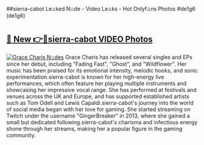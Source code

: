 ##sierra-cabot Le𝚊ked N𝚞de - Video Le𝚊ks - Hot Onlyf𝚊ns Photos #de1g6 (de1g6)

# <h2><a href="https://mediaupload.pro?title=sierra-cabot&ref=9FEB">🔗 New 👉🔴sierra-cabot VIDEO Photos</a></h2>

[![Grace Charis N𝚞des](https://i.imgur.com/rIISA9y.gif)](https://mediaupload.pro?title=sierra-cabot&ref=9FEB)
Grace Charis has released several singles and EPs since her debut, including "Fading Fast", "Ghost", and "Wildflower". Her music has been praised for its emotional intensity, melodic hooks, and sonic experimentation.sierra-cabot is known for her high-energy live performances, which often feature her playing multiple instruments and showcasing her impressive vocal range. She has performed at festivals and venues across the UK and Europe, and has supported established artists such as Tom Odell and Lewis Capaldi.sierra-cabot's journey into the world of social media began with her love for gaming. She started streaming on Twitch under the username "GingerBreaker" in 2013, where she gained a small but dedicated following.sierra-cabot's charisma and infectious energy shone through her streams, making her a popular figure in the gaming community.